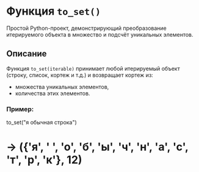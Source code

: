 # Функция `to_set()`

Простой Python-проект, демонстрирующий преобразование итерируемого объекта в множество и подсчёт уникальных элементов.

## Описание

Функция `to_set(iterable)` принимает любой итерируемый объект (строку, список, кортеж и т.д.) и возвращает кортеж из:

- множества уникальных элементов,
- количества этих элементов.

### Пример:

to_set("я обычная строка")

# → ({'я', ' ', 'о', 'б', 'ы', 'ч', 'н', 'а', 'с', 'т', 'р', 'к'}, 12)
